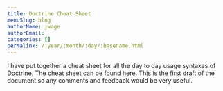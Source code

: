 ```yaml
---
title: Doctrine Cheat Sheet
menuSlug: blog
authorName: jwage 
authorEmail: 
categories: []
permalink: /:year/:month/:day/:basename.html
---
```

I have put together a cheat sheet for all the day to day usage syntaxes
of Doctrine. The cheat sheet can be found here. This is the first draft
of the document so any comments and feedback would be very useful.
